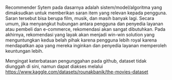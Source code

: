 Recommender Sytem pada dasarnya adalah sistem/model/algoritma yang dimaksudkan untuk memberikan saran item yang relevan kepada pengguna. Saran tersebut bisa berupa film, musik, dan masih banyak lagi. Secara umum, jika menyangkut hubungan antara pengguna dan penyedia layanan atau pembeli dan e-commerce, rekomendasi akan sangat dibutuhkan. Pada akhirnya, rekomendasi yang layak akan menjadi win-win solution yang menguntungkan kedua belah pihak karena pengguna lebih royal karena mendapatkan apa yang mereka inginkan dan penyedia layanan memperoleh keuntungan lebih.

Mengingat keterbatasan pengunggahan pada github, dataset tidak diunggah di sini, namun dapat diakses melalui https://www.kaggle.com/datasets/rounakbanik/the-movies-dataset

